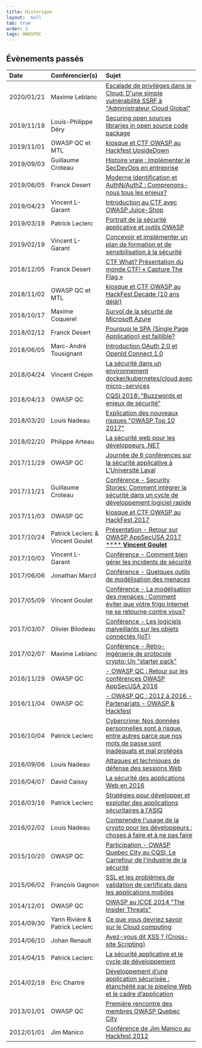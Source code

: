 ```yaml
---
title: Historique
layout:  null
tab: true
order: 3
tags: OWASPQC
---
```


## Évènements passés ##

|Date      | Conférencier(s) | Sujet |
|:---------|:---------------|:-------|
|2020/01/21|Maxime Leblanc|[Escalade de privilèges dans le Cloud: D'une simple vulnérabilité SSRF à "Administrateur Cloud Global"](pages/historique/20200121.md)|
|2019/11/19|Louis-Philippe Déry|[Securing open sources libraries in open source code package](pages/historique/20191119.md)|
|2019/11/01|OWASP QC et MTL|[kiosque et CTF OWASP au Hackfest UpsideDown](pages/historique/20191101.md)|
|2019/09/03|Guillaume Croteau|[Histoire vraie : Implémenter le SecDevOps en entreprise](pages/historique/20190903.md)|
|2019/06/05|Franck Desert|[Moderne Identification et AuthN/AuthZ : Comprenons-nous tous les enjeux?](pages/historique/20190605.md)|
|2019/04/23|Vincent L-Garant|[Introduction au CTF avec OWASP Juice-Shop](pages/historique/20190423.md)|
|2019/03/19|Patrick Leclerc|[Portrait de la sécurité applicative et outils OWASP](pages/historique/20190319.md)|
|2019/02/19|Vincent L-Garant|[Concevoir et implémenter un plan de formation et de sensibilisation à la sécurité](pages/historique/20190219.md)|
|2018/12/05|Franck Desert|[CTF What? Présentation du monde CTF\! « Capture The Flag »](pages/historique/20181205.md.md)|
|2018/11/02|OWASP QC et MTL|[kiosque et CTF OWASP au HackFest Decade (10 ans déjà\!)](pages/historique/20181102.md)|
|2018/10/17|Maxime Coquerel|[Survol de la sécurité de Microsoft Azure](pages/historique/20181017.md)|
|2018/02/12|Franck Desert|[Pourquoi le SPA (Single Page Application) est faillible?](pages/historique/20180212.md)|
|2018/06/05|Marc-André Tousignant|[Introduction OAuth 2.0 et OpenId Connect 1.0](pages/historique/20180605.md)|
|2018/04/24|Vincent Crépin|[La sécurité dans un environnement docker/kubernetes/cloud avec micro-services](pages/historique/20180424.md)|
|2018/04/13|OWASP QC|[CQSI 2018: "Buzzwords et enjeux de sécurité"](pages/historique/20180413.md)|
|2018/03/20|Louis Nadeau|[Explication des nouveaux risques "OWASP Top 10 2017"](pages/historique/20180320_2.md)|
|2018/02/20|Philippe Arteau|[La sécurité web pour les développeurs .NET](pages/historique/20180320_1.md)|
|2017/11/29|OWASP QC|[Journée de 6 conférences sur la sécurité applicative à L'Université Laval](pages/historique/20171129.md)|
|2017/11/21|Guillaume Croteau|[Conférence - Security Stories: Comment intégrer la sécurité dans un cycle de développement logiciel rapide](pages/historique/20171121.md)|
|2017/11/03|OWASP QC|[kiosque et CTF OWASP au HackFest 2017](pages/historique/20171103.md)|
|2017/10/24|Patrick Leclerc & Vincent Goulet|[Présentation - Retour sur OWASP AppSecUSA 2017 ****  **Vincent Goulet** ](pages/historique/20171024.md)|
|2017/10/03|Vincent L-Garant|[Conférence - Comment bien gérer les incidents de sécurité](pages/historique/20171003.md)|
|2017/06/06|Jonathan Marcil|[Conférence - Quelques outils de modélisation des menaces](pages/historique/20170606.md)|
|2017/05/09|Vincent Goulet|[Conférence - La modélisation des menaces : Comment éviter que votre frigo Internet ne se retourne contre vous?](pages/historique/20170509.md)|
|2017/03/07|Olivier Bilodeau|[Conférence - Les logiciels malveillants sur les objets connectés (IoT)](pages/historique/20170307.md)|
|2017/02/07|Maxime Leblanc|[Conférence - Rétro-ingénierie de protocole crypto: Un "starter pack"](pages/historique/20170207.md)|
|2016/11/29|OWASP QC|[ - OWASP QC : Retour sur les conférences OWASP AppSecUSA 2016](pages/historique/20161129.md)|
|2016/11/04|OWASP QC|[ - OWASP QC : 2012 à 2016 - Partenariats - OWASP & Hackfest](pages/historique/20161104.md)|
|2016/10/04|Patrick Leclerc|[Cybercrime: Nos données personnelles sont à risque, entre autres parce que nos mots de passe sont inadéquats et mal protégés](pages/historique/20161004.md)|
|2016/09/06|Louis Nadeau |[Attaques et techniques de défense des sessions Web](pages/historique/20160906.md)|
|2016/04/07|David Caissy|[La sécurité des applications Web en 2016](pages/historique/20160407.md)|
|2016/03/16|Patrick Leclerc|[Stratégies pour développer et exploiter des applications sécuritaires à l'ASIQ](pages/historique/20160316.md)|
|2016/02/02|Louis Nadeau |[Comprendre l'usage de la crypto pour les développeurs : choses à faire et à ne pas faire](pages/historique/20160202.md)|
|2015/10/20|OWASP QC|[Participation - OWASP Quebec City au CQSI, Le Carrefour de l'industrie de la sécurité](pages/historique/20151020.md)|
|2015/06/02|François Gagnon |[SSL et les problèmes de validation de certificats dans les applications mobiles](pages/historique/20150602.md)|
|2014/12/01|OWASP QC|[OWASP au ICCE 2014 "The Insider Threats"](pages/historique/20141201.md)|
|2014/09/30|Yann Rivière & Patrick Leclerc|[Ce que vous devriez savoir sur le Cloud computing](pages/historique/20140930.md)|
|2014/06/10|Johan Renault|[Avez-vous dit XSS ? (Cross-site Scripting)](pages/historique/20140610.md)|
|2014/04/15|Patrick Leclerc|[La sécurité applicative et le cycle de développement](pages/historique/20140415.md)|
|2014/02/19|Eric Chartré|[Développement d’une application sécurisée : étanchéité par le pipeline Web et le cadre d’application](pages/historique/20140219.md)|
|2013/01/01|OWASP QC|[Première rencontre des membres OWASP Quebec City](pages/historique/20130101.md)|
|2012/01/01|Jim Manico|[Conférence de Jim Manico au Hackfest 2012](pages/historique/20120101.md)|
